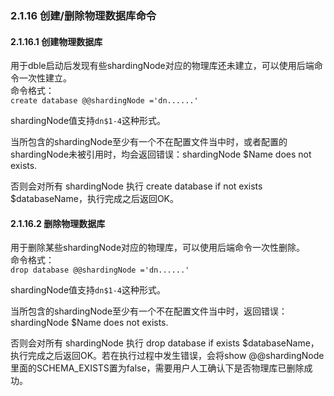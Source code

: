 ### 2.1.16 创建/删除物理数据库命令

#### 2.1.16.1 创建物理数据库
用于dble启动后发现有些shardingNode对应的物理库还未建立，可以使用后端命令一次性建立。   
命令格式：  
`create database @@shardingNode ='dn......'`  
  
shardingNode值支持`dn$1-4`这种形式。  

当所包含的shardingNode至少有一个不在配置文件当中时，或者配置的shardingNode未被引用时，均会返回错误：shardingNode $Name does not exists.  

否则会对所有 shardingNode 执行 create database if not exists $databaseName，执行完成之后返回OK。

#### 2.1.16.2 删除物理数据库  
用于删除某些shardingNode对应的物理库，可以使用后端命令一次性删除。   
命令格式：  
`drop database @@shardingNode ='dn......'`  
  
shardingNode值支持`dn$1-4`这种形式。  

当所包含的shardingNode至少有一个不在配置文件当中时，返回错误：shardingNode $Name does not exists.  

否则会对所有 shardingNode 执行 drop database if exists $databaseName，执行完成之后返回OK。若在执行过程中发生错误，会将show @@shardingNode里面的SCHEMA_EXISTS置为false，需要用户人工确认下是否物理库已删除成功。

